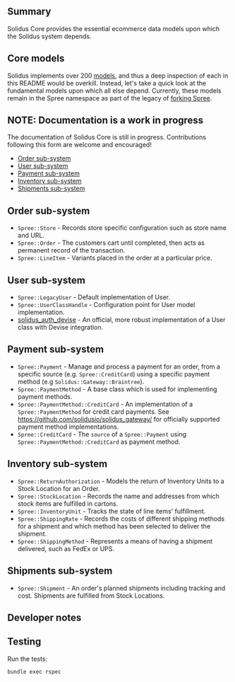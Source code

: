 Summary
------
Solidus Core provides the essential ecommerce data models upon which the
Solidus system depends.

Core models
-----------
Solidus implements over 200 [models](https://github.com/solidusio/solidus/tree/master/core/app/models/spree),
and thus a deep inspection of each in this README would be overkill. Instead,
let's take a quick look at the fundamental models upon which all else depend.
Currently, these models remain in the Spree namespace as part of the legacy of
[forking Spree](https://solidus.io/blog/2015/10/28/future-of-spree.html).

## NOTE: Documentation is a work in progress
The documentation of Solidus Core is still in progress. Contributions following
this form are welcome and encouraged!

* [Order sub-system](#order-sub-system)
* [User sub-system](#user-sub-system)
* [Payment sub-system](#payment-sub-system)
* [Inventory sub-system](#inventory-sub-system)
* [Shipments sub-system](#shipments-sub-system)

## Order sub-system
* `Spree::Store` - Records store specific configuration such as store name and URL.
* `Spree::Order` - The customers cart until completed, then acts as
permanent record of the transaction.
* `Spree::LineItem` - Variants placed in the order at a particular price.

## User sub-system
* `Spree::LegacyUser` - Default implementation of User.
* `Spree::UserClassHandle` - Configuration point for User model implementation.
* [solidus_auth_devise](https://github.com/solidusio/solidus_auth_devise) -
An official, more robust implementation of a User class with Devise
integration.

## Payment sub-system
* `Spree::Payment` - Manage and process a payment for an order, from a specific
source (e.g. `Spree::CreditCard`) using a specific payment method (e.g
`Solidus::Gateway::Braintree`).
* `Spree::PaymentMethod` - A base class which is used for implementing payment methods.
* `Spree::PaymentMethod::CreditCard` - An implementation of a `Spree::PaymentMethod` for credit card payments.
See https://github.com/solidusio/solidus_gateway/ for officially supported payment method implementations.
* `Spree::CreditCard` - The `source` of a `Spree::Payment` using `Spree::PaymentMethod::CreditCard` as payment method.

## Inventory sub-system
* `Spree::ReturnAuthorization` - Models the return of Inventory Units to
a Stock Location for an Order.
* `Spree::StockLocation` - Records the name and addresses from which stock items
are fulfilled in cartons.
* `Spree::InventoryUnit` - Tracks the state of line items' fulfillment.
* `Spree::ShippingRate` - Records the costs of different shipping methods for a
shipment and which method has been selected to deliver the shipment.
* `Spree::ShippingMethod` - Represents a means of having a shipment delivered,
such as FedEx or UPS.

## Shipments sub-system
* `Spree::Shipment` - An order's planned shipments including
tracking and cost. Shipments are fulfilled from Stock Locations.

Developer notes
---------------
## Testing

Run the tests:

```bash
bundle exec rspec
```

